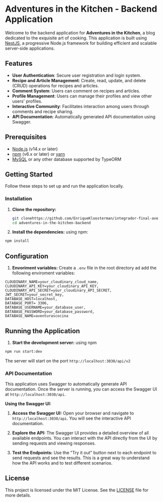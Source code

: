 # Adventures in the Kitchen - Backend Application

Welcome to the backend application for **Adventures in the Kitchen**, a blog dedicated to the exquisite art of cooking. This application is built using [NestJS](https://nestjs.com/), a progressive Node.js framework for building efficient and scalable server-side applications.

## Features

- **User Authentication**: Secure user registration and login system.
- **Recipe  and Article Management**: Create, read, update, and delete (CRUD) operations for recipes and articles.
- **Comment System**: Users can comment on recipes and articles.
- **Profile Management**: Users can manage their profiles and view other users' profiles.
- **Interactive Community**: Facilitates interaction among users through comments and recipe sharing.
- **API Documentation**: Automatically generated API documentation using Swagger.

## Prerequisites

- [Node.js](https://nodejs.org/) (v14.x or later)
- [npm](https://www.npmjs.com/) (v6.x or later) or [yarn](https://yarnpkg.com/)
- [MySQL](https://www.mysql.com/) or any other database supported by TypeORM

## Getting Started

Follow these steps to set up and run the application locally.

### Installation

1. **Clone the repository:**

   ```bash
   git clonehttps://github.com/EnriqueKloosterman/integrador-final-aventuras-en-la-cocina.git
   cd adventures-in-the-kitchen-backend
   ```

2. **Install the dependencies:**
  using npm:

  ```bash
  npm install
  ```

## Configuration

1. **Envoriment variables:**
Create a `.env` file in the root directory ad add the following enviroment variables:
  ```env
  CLOUDINARY_NAME=your_cloudinary_cloud_name,
  CLOUDINARY_API_KEY=your_cloudinary_API_KEY,
  CLOUDINARY_API_SECRET=your_cloudinary_API_SECRET,
  JWT_SECRET=your_secret_key,
  DATABASE_HOST=localhost,
  DATABASE_PORT= 3306,
  DATABASE_USERNAME=your_database_user,
  DATABASE_PASSWORD=your_database_password,
  DATABASE_NAME=aventurascocina
  ```

## Running the Application

1. **Start the development server:**
  using npm
  ```bash
  npm run start:dev
  ```
  
  The server will start on the port `http://localhost:3030/api/v2`

  ### API Documentation

This application uses Swagger to automatically generate API documentation. Once the server is running, you can access the Swagger UI at `http://localhost:3030/api`.

**Using the Swagger UI:**

1. **Access the Swagger UI:**
   Open your browser and navigate to `http://localhost:3030/api`. You will see the interactive API documentation.

2. **Explore the API:**
   The Swagger UI provides a detailed overview of all available endpoints. You can interact with the API directly from the UI by sending requests and viewing responses.

3. **Test the Endpoints:**
   Use the "Try it out" button next to each endpoint to send requests and see the results. This is a great way to understand how the API works and to test different scenarios.

## License

This project is licensed under the MIT License. See the [LICENSE](LICENSE) file for more details.
